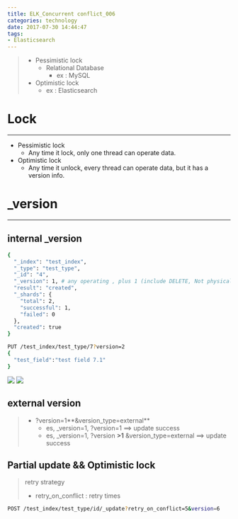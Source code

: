 ```yaml
---
title: ELK_Concurrent conflict_006
categories: technology
date: 2017-07-30 14:44:47
tags:
- Elasticsearch
---
```

> - Pessimistic lock
>   - Relational Database
>       - ex : MySQL
> - Optimistic lock
>   - ex : Elasticsearch 

<!--more-->

# Lock
------
- Pessimistic lock 
    - Any time it lock, only one thread can operate data.
- Optimistic lock 
    - Any time it unlock, every thread can operate data, but it has a version info.

# _version 
------
## internal _version
```bash
{
  "_index": "test_index",
  "_type": "test_type",
  "_id": "4",
  "_version": 1, # any operating , plus 1 (include DELETE, Not physically deleted)
  "result": "created",
  "_shards": {
    "total": 2,
    "successful": 1,
    "failed": 0
  },
  "created": true
}
```
```bash
PUT /test_index/test_type/7?version=2
{ 
  "test_field":"test field 7.1"
}
```
<img src="/images/elasticsearch/017_version_update.png"  />
<img src="/images/elasticsearch/017_version_update_02.png"  />

## external version
> - ?version=1**&version_type=external**
>   - es, _version=1, ?version=1 ==> update success
>   - es, _version=1, ?version **>1** &version_type=external ==> update success

## Partial update && Optimistic lock
> retry strategy
> - retry_on_conflict : retry times

```bash
POST /test_index/test_type/id/_update?retry_on_conflict=5&version=6
```


